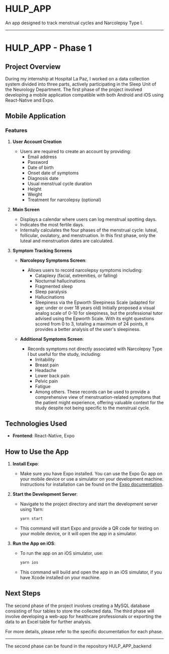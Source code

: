 # HULP_APP

An app designed to track menstrual cycles and Narcolepsy Type I.

---

# HULP_APP - Phase 1

## Project Overview

During my internship at Hospital La Paz, I worked on a data collection system divided into three parts, actively participating in the Sleep Unit of the Neurology Department. The first phase of the project involved developing a mobile application compatible with both Android and iOS using React-Native and Expo.

## Mobile Application

### Features

1. **User Account Creation**
   - Users are required to create an account by providing:
     - Email address
     - Password
     - Date of birth
     - Onset date of symptoms
     - Diagnosis date
     - Usual menstrual cycle duration
     - Height
     - Weight
     - Treatment for narcolepsy (optional)

2. **Main Screen**
   - Displays a calendar where users can log menstrual spotting days.
   - Indicates the most fertile days.
   - Internally calculates the four phases of the menstrual cycle: luteal, follicular, ovulatory, and menstruation.
     In this first phase, only the luteal and menstruation dates are calculated.

3. **Symptom Tracking Screens**
   - **Narcolepsy Symptoms Screen**:
     - Allows users to record narcolepsy symptoms including:
       - Cataplexy (facial, extremities, or falling)
       - Nocturnal hallucinations
       - Fragmented sleep
       - Sleep paralysis
       - Hallucinations
       - Sleepiness via the Epworth Sleepiness Scale (adapted for age: under or over 18 years old)
         Initially proposed a visual analog scale of 0-10 for sleepiness, but the professional tutor advised using the Epworth Scale. With its eight questions scored from 0 to 3, totaling a maximum of 24 points, it provides a better analysis of the user's sleepiness.

   - **Additional Symptoms Screen**:
     - Records symptoms not directly associated with Narcolepsy Type I but useful for the study, including:
       - Irritability
       - Breast pain
       - Headache
       - Lower back pain
       - Pelvic pain
       - Fatigue
       - Among others.
     These records can be used to provide a comprehensive view of menstruation-related symptoms that the patient might experience, offering valuable context for the study despite not being specific to the menstrual cycle.

## Technologies Used

- **Frontend**: React-Native, Expo

## How to Use the App

1. **Install Expo**:
   - Make sure you have Expo installed. You can use the Expo Go app on your mobile device or use a simulator on your development machine. Instructions for installation can be found on the [Expo documentation](https://docs.expo.dev/get-started/installation/).

2. **Start the Development Server**:
   - Navigate to the project directory and start the development server using Yarn:

     ```sh
     yarn start
     ```

   - This command will start Expo and provide a QR code for testing on your mobile device, or it will open the app in a simulator.

3. **Run the App on iOS**:
   - To run the app on an iOS simulator, use:

     ```sh
     yarn ios
     ```

   - This command will build and open the app in an iOS simulator, if you have Xcode installed on your machine.

## Next Steps

The second phase of the project involves creating a MySQL database consisting of four tables to store the collected data. The third phase will involve developing a web-app for healthcare professionals or exporting the data to an Excel table for further analysis.

For more details, please refer to the specific documentation for each phase.

---
The second phase can be found in the repository HULP_APP_backend
